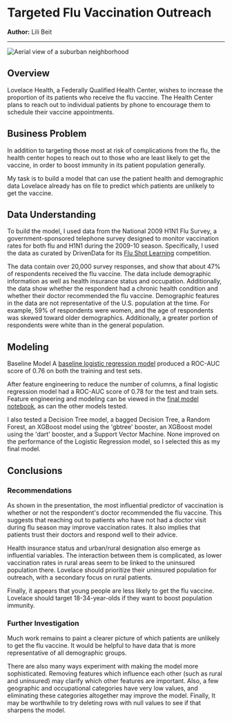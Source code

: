 # Targeted Flu Vaccination Outreach

**Author:** Lili Beit
***

![Aerial view of a suburban neighborhood](images/Aerial-view-of-a-suburban-neighborhood_slice.png)

## Overview
Lovelace Health, a Federally Qualified Health Center, wishes to increase the proportion of its patients who receive the flu vaccine.  The Health Center plans to reach out to individual patients by phone to encourage them to schedule their vaccine appointments.  


## Business Problem
In addition to targeting those most at risk of complications from the flu, the health center hopes to reach out to those who are least likely to get the vaccine, in order to boost immunity in its patient population generally.

My task is to build a model that can use the patient health and demographic data Lovelace already has on file to predict which patients are unlikely to get the vaccine.

## Data Understanding
To build the model, I used data from the National 2009 H1N1 Flu Survey, a government-sponsored telephone survey designed to monitor vaccination rates for both flu and H1N1 during the 2009-10 season. Specifically, I used the data as curated by DrivenData for its [Flu Shot Learning](https://www.drivendata.org/competitions/66/flu-shot-learning/) competition. 

The data contain over 20,000 survey responses, and show that about 47% of respondents received the flu vaccine. The data include demographic information as well as health insurance status and occupation. Additionally, the data show whether the respondent had a chronic health condition and whether their doctor recommended the flu vaccine.  Demographic features in the data are not representative of the U.S. population at the time. For example, 59% of respondents were women, and the age of respondents was skewed toward older demographics. Additionally, a greater portion of respondents were white than in the general population.


## Modeling
Baseline Model
A [baseline logistic regression model](https://github.com/lilisbeit/vaccine-learning/blob/main/baseline-model.ipynb) produced a ROC-AUC score of 0.76 on both the training and test sets.

After feature engineering to reduce the number of columns, a final logistic regression model had a ROC-AUC score of 0.78 for the test and train sets.  Feature engineering and modeling can be viewed in the [final model notebook](http://localhost:8888/notebooks/final-model.ipynb), as can the other models tested.

I also tested a Decision Tree model, a bagged Decision Tree, a Random Forest, an XGBoost model using the 'gbtree' booster, an XGBoost model using the 'dart' booster, and a Support Vector Machine.  None improved on the performance of the Logistic Regression model, so I selected this as my final model.

## Conclusions

### Recommendations

As shown in the presentation, the most influential predictor of vaccination is whether or not the respondent's doctor recommended the flu vaccine. This suggests that reaching out to patients who have not had a doctor visit during flu season may improve vaccination rates. It also implies that patients trust their doctors and respond well to their advice.

Health insurance status and urban/rural designation also emerge as influential variables.  The interaction between them is complicated, as lower vaccination rates in rural areas seem to be linked to the uninsured population there.  Lovelace should prioritize their uninsured population for outreach, with a secondary focus on rural patients.  

Finally, it appears that young people are less likely to get the flu vaccine.  Lovelace should target 18-34-year-olds if they want to boost population immunity.


### Further Investigation

Much work remains to paint a clearer picture of which patients are unlikely to get the flu vaccine. It would be helpful to have data that is more representative of all demographic groups.

There are also many ways experiment with making the model more sophisticated. Removing features which influence each other (such as rural and uninsured) may clarify which other features are important. Also, a few geographic and occupational categories have very low values, and eliminating these categories altogether may improve the model. Finally, It may be worthwhile to try deleting rows with null values to see if that sharpens the model.